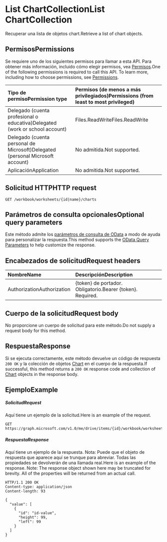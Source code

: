 # <a name="list-chartcollection"></a><span data-ttu-id="41eb9-101">List ChartCollection</span><span class="sxs-lookup"><span data-stu-id="41eb9-101">List ChartCollection</span></span>

<span data-ttu-id="41eb9-102">Recuperar una lista de objetos chart.</span><span class="sxs-lookup"><span data-stu-id="41eb9-102">Retrieve a list of chart objects.</span></span>
## <a name="permissions"></a><span data-ttu-id="41eb9-103">Permisos</span><span class="sxs-lookup"><span data-stu-id="41eb9-103">Permissions</span></span>
<span data-ttu-id="41eb9-p101">Se requiere uno de los siguientes permisos para llamar a esta API. Para obtener más información, incluido cómo elegir permisos, vea [Permisos](../../../concepts/permissions_reference.md).</span><span class="sxs-lookup"><span data-stu-id="41eb9-p101">One of the following permissions is required to call this API. To learn more, including how to choose permissions, see [Permissions](../../../concepts/permissions_reference.md).</span></span>

|<span data-ttu-id="41eb9-106">Tipo de permiso</span><span class="sxs-lookup"><span data-stu-id="41eb9-106">Permission type</span></span>      | <span data-ttu-id="41eb9-107">Permisos (de menos a más privilegiados)</span><span class="sxs-lookup"><span data-stu-id="41eb9-107">Permissions (from least to most privileged)</span></span>              |
|:--------------------|:---------------------------------------------------------|
|<span data-ttu-id="41eb9-108">Delegado (cuenta profesional o educativa)</span><span class="sxs-lookup"><span data-stu-id="41eb9-108">Delegated (work or school account)</span></span> | <span data-ttu-id="41eb9-109">Files.ReadWrite</span><span class="sxs-lookup"><span data-stu-id="41eb9-109">Files.ReadWrite</span></span>    |
|<span data-ttu-id="41eb9-110">Delegado (cuenta personal de Microsoft)</span><span class="sxs-lookup"><span data-stu-id="41eb9-110">Delegated (personal Microsoft account)</span></span> | <span data-ttu-id="41eb9-111">No admitida.</span><span class="sxs-lookup"><span data-stu-id="41eb9-111">Not supported.</span></span>    |
|<span data-ttu-id="41eb9-112">Aplicación</span><span class="sxs-lookup"><span data-stu-id="41eb9-112">Application</span></span> | <span data-ttu-id="41eb9-113">No admitida.</span><span class="sxs-lookup"><span data-stu-id="41eb9-113">Not supported.</span></span> |

## <a name="http-request"></a><span data-ttu-id="41eb9-114">Solicitud HTTP</span><span class="sxs-lookup"><span data-stu-id="41eb9-114">HTTP request</span></span>
<!-- { "blockType": "ignored" } -->
```http
GET /workbook/worksheets/{id|name}/charts
```
## <a name="optional-query-parameters"></a><span data-ttu-id="41eb9-115">Parámetros de consulta opcionales</span><span class="sxs-lookup"><span data-stu-id="41eb9-115">Optional query parameters</span></span>
<span data-ttu-id="41eb9-116">Este método admite los [parámetros de consulta de OData](http://developer.microsoft.com/en-us/graph/docs/overview/query_parameters) a modo de ayuda para personalizar la respuesta.</span><span class="sxs-lookup"><span data-stu-id="41eb9-116">This method supports the [OData Query Parameters](http://developer.microsoft.com/en-us/graph/docs/overview/query_parameters) to help customize the response.</span></span>

## <a name="request-headers"></a><span data-ttu-id="41eb9-117">Encabezados de solicitud</span><span class="sxs-lookup"><span data-stu-id="41eb9-117">Request headers</span></span>
| <span data-ttu-id="41eb9-118">Nombre</span><span class="sxs-lookup"><span data-stu-id="41eb9-118">Name</span></span>      |<span data-ttu-id="41eb9-119">Descripción</span><span class="sxs-lookup"><span data-stu-id="41eb9-119">Description</span></span>|
|:----------|:----------|
| <span data-ttu-id="41eb9-120">Authorization</span><span class="sxs-lookup"><span data-stu-id="41eb9-120">Authorization</span></span>  | <span data-ttu-id="41eb9-p102">{token} de portador. Obligatorio.</span><span class="sxs-lookup"><span data-stu-id="41eb9-p102">Bearer {token}. Required.</span></span> |

## <a name="request-body"></a><span data-ttu-id="41eb9-123">Cuerpo de la solicitud</span><span class="sxs-lookup"><span data-stu-id="41eb9-123">Request body</span></span>
<span data-ttu-id="41eb9-124">No proporcione un cuerpo de solicitud para este método.</span><span class="sxs-lookup"><span data-stu-id="41eb9-124">Do not supply a request body for this method.</span></span>

## <a name="response"></a><span data-ttu-id="41eb9-125">Respuesta</span><span class="sxs-lookup"><span data-stu-id="41eb9-125">Response</span></span>

<span data-ttu-id="41eb9-126">Si se ejecuta correctamente, este método devuelve un código de respuesta `200 OK` y la colección de objetos [Chart](../resources/chart.md) en el cuerpo de la respuesta.</span><span class="sxs-lookup"><span data-stu-id="41eb9-126">If successful, this method returns a `200 OK` response code and collection of [Chart](../resources/chart.md) objects in the response body.</span></span>
## <a name="example"></a><span data-ttu-id="41eb9-127">Ejemplo</span><span class="sxs-lookup"><span data-stu-id="41eb9-127">Example</span></span>
##### <a name="request"></a><span data-ttu-id="41eb9-128">Solicitud</span><span class="sxs-lookup"><span data-stu-id="41eb9-128">Request</span></span>
<span data-ttu-id="41eb9-129">Aquí tiene un ejemplo de la solicitud.</span><span class="sxs-lookup"><span data-stu-id="41eb9-129">Here is an example of the request.</span></span>
<!-- {
  "blockType": "request",
  "name": "get_chartcollection"
}-->
```http
GET https://graph.microsoft.com/v1.0/me/drive/items/{id}/workbook/worksheets/{id|name}/charts
```
##### <a name="response"></a><span data-ttu-id="41eb9-130">Respuesta</span><span class="sxs-lookup"><span data-stu-id="41eb9-130">Response</span></span>
<span data-ttu-id="41eb9-p103">Aquí tiene un ejemplo de la respuesta. Nota: Puede que el objeto de respuesta que aparece aquí se trunque para abreviar. Todas las propiedades se devolverán de una llamada real.</span><span class="sxs-lookup"><span data-stu-id="41eb9-p103">Here is an example of the response. Note: The response object shown here may be truncated for brevity. All of the properties will be returned from an actual call.</span></span>
<!-- {
  "blockType": "response",
  "truncated": true,
  "@odata.type": "microsoft.graph.chart",
  "isCollection": true
} -->
```http
HTTP/1.1 200 OK
Content-type: application/json
Content-length: 93

{
  "value": [
    {
      "id": "id-value",
      "height": 99,
      "left": 99
    }
  ]
}
```

<!-- uuid: 8fcb5dbc-d5aa-4681-8e31-b001d5168d79
2015-10-25 14:57:30 UTC -->
<!-- {
  "type": "#page.annotation",
  "description": "List ChartCollection",
  "keywords": "",
  "section": "documentation",
  "tocPath": ""
}-->